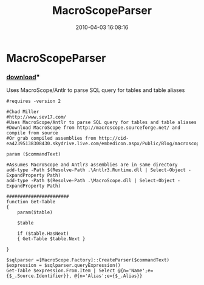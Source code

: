 ﻿---
pid:            1733
parent:         0
children:       
poster:         Chad Miller
title:          MacroScopeParser
date:           2010-04-03 16:08:16
format:         posh
---

# MacroScopeParser

### [download](1733.ps1)"

Uses MacroScope/Antlr to parse SQL query for tables and table aliases

```posh
#requires -version 2

#Chad Miller
#http://www.sev17.com/
#Uses MacroScope/Antlr to parse SQL query for tables and table aliases
#Download MacroScope from http://macroscope.sourceforge.net/ and compile from source
#Or grab compiled assemblies from http://cid-ea42395138308430.skydrive.live.com/embedicon.aspx/Public/Blog/macroscopeParser.zip

param ($commandText)

#Assumes MacroScope and Antlr3 assemblies are in same directory
add-type -Path $(Resolve-Path .\Antlr3.Runtime.dll | Select-Object -ExpandProperty Path)
add-type -Path $(Resolve-Path .\MacroScope.dll | Select-Object -ExpandProperty Path)

#######################
function Get-Table
{
    param($table)

    $table

    if ($table.HasNext)
    { Get-Table $table.Next }
    
}

$sqlparser =[MacroScope.Factory]::CreateParser($commandText)
$expression = $sqlparser.queryExpression()
Get-Table $expression.From.Item | Select @{n='Name';e={$_.Source.Identifier}}, @{n='Alias';e={$_.Alias}}

```
